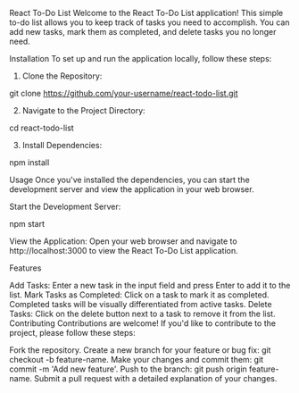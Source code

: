 React To-Do List
Welcome to the React To-Do List application! This simple to-do list allows you to keep track of tasks you need to accomplish. You can add new tasks, mark them as completed, and delete tasks you no longer need.

Installation
To set up and run the application locally, follow these steps:

1. Clone the Repository:

git clone https://github.com/your-username/react-todo-list.git

2. Navigate to the Project Directory:

cd react-todo-list

3. Install Dependencies:

npm install

Usage
Once you've installed the dependencies, you can start the development server and view the application in your web browser.

Start the Development Server:

npm start

View the Application:
Open your web browser and navigate to http://localhost:3000 to view the React To-Do List application.

Features

Add Tasks: Enter a new task in the input field and press Enter to add it to the list.
Mark Tasks as Completed: Click on a task to mark it as completed. Completed tasks will be visually differentiated from active tasks.
Delete Tasks: Click on the delete button next to a task to remove it from the list.
Contributing
Contributions are welcome! If you'd like to contribute to the project, please follow these steps:

Fork the repository.
Create a new branch for your feature or bug fix: git checkout -b feature-name.
Make your changes and commit them: git commit -m 'Add new feature'.
Push to the branch: git push origin feature-name.
Submit a pull request with a detailed explanation of your changes.
